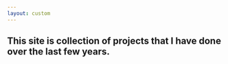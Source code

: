 ```yaml
---
layout: custom
---
```


## This site is collection of projects that I have done over the last few years.